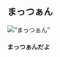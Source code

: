 <html>
 <head>
  <meta charset=“utf-8” />
  <title>写真</title>
 </head>
 <body>
 <h2>まっつぁん</h2>
 <img src=“” alt=“まっつぁん” />
 <h4>まっつぁんだよ</h4>
 </html>
